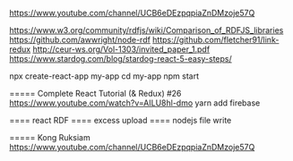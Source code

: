 https://www.youtube.com/channel/UCB6eDEzpqpiaZnDMzoje57Q

https://www.w3.org/community/rdfjs/wiki/Comparison_of_RDFJS_libraries
https://github.com/awwright/node-rdf
https://github.com/fletcher91/link-redux
http://ceur-ws.org/Vol-1303/invited_paper_1.pdf
https://www.stardog.com/blog/stardog-react-5-easy-steps/

npx create-react-app my-app
cd my-app
npm start

===== Complete React Tutorial (& Redux) #26
https://www.youtube.com/watch?v=AILU8hl-dmo
yarn add firebase

==== react RDF
==== excess upload
==== nodejs file write

===== Kong Ruksiam
https://www.youtube.com/channel/UCB6eDEzpqpiaZnDMzoje57Q

